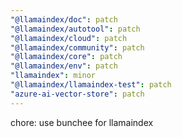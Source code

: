 ```yaml
---
"@llamaindex/doc": patch
"@llamaindex/autotool": patch
"@llamaindex/cloud": patch
"@llamaindex/community": patch
"@llamaindex/core": patch
"@llamaindex/env": patch
"llamaindex": minor
"@llamaindex/llamaindex-test": patch
"azure-ai-vector-store": patch
---
```


chore: use bunchee for llamaindex
